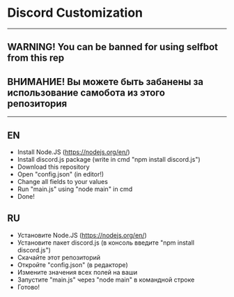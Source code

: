 # Discord Customization
---------------
## WARNING! You can be banned for using selfbot from this rep
## ВНИМАНИЕ! Вы можете быть забанены за использование самобота из этого репозитория
---------------
## EN

- Install Node.JS (https://nodejs.org/en/)
- Install discord.js package (write in cmd "npm install discord.js")
- Download this repository
- Open "config.json" (in editor!)
- Change all fields to your values
- Run "main.js" using "node main" in cmd
- Done!

## RU

- Установите Node.JS (https://nodejs.org/en/)
- Установите пакет discord.js (в консоль введите "npm install discord.js")
- Скачайте этот репозиторий
- Откройте "config.json" (в редакторе)
- Измените значения всех полей на ваши
- Запустите "main.js" через "node main" в командной строке
- Готово!
